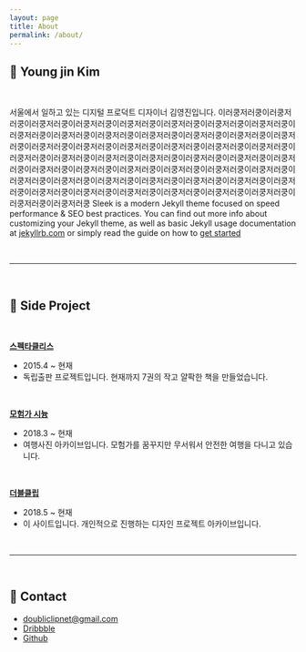 ```yaml
---
layout: page
title: About
permalink: /about/
---
```


## 🍺 Young jin Kim

<br>

서울에서 일하고 있는 디지털 프로덕트 디자이너 김영진입니다.
이러쿵저러쿵이러쿵저러쿵이러쿵저러쿵이러쿵저러쿵이러쿵저러쿵이러쿵저러쿵이러쿵저러쿵이러쿵저러쿵이러쿵저러쿵이러쿵저러쿵이러쿵저러쿵이러쿵저러쿵이러쿵저러쿵이러쿵저러쿵이러쿵저러쿵이러쿵저러쿵이러쿵저러쿵이러쿵저러쿵이러쿵저러쿵이러쿵저러쿵이러쿵저러쿵이러쿵저러쿵이러쿵저러쿵이러쿵저러쿵이러쿵저러쿵이러쿵저러쿵이러쿵저러쿵이러쿵저러쿵이러쿵저러쿵이러쿵저러쿵이러쿵저러쿵이러쿵저러쿵이러쿵저러쿵이러쿵저러쿵이러쿵저러쿵이러쿵저러쿵이러쿵저러쿵이러쿵저러쿵이러쿵저러쿵이러쿵저러쿵이러쿵저러쿵이러쿵저러쿵이러쿵저러쿵이러쿵저러쿵이러쿵저러쿵이러쿵저러쿵이러쿵저러쿵이러쿵저러쿵이러쿵저러쿵
Sleek is a modern Jekyll theme focused on speed performance & SEO best practices. You can find out more info about customizing your Jekyll theme, as well as basic Jekyll usage documentation at [jekyllrb.com](http://jekyllrb.com/) or simply read the guide on how to [get started](/getting-started)

<br>

***

<br>

## 🍷 Side Project

<br>

<a href= "http://spectacleless.com" target="_blank"><b>스펙타클리스</b></a>
+ 2015.4 ~ 현재
+ 독립출판 프로젝트입니다. 현재까지 7권의 작고 얄팍한 책을 만들었습니다.

<br>

<a href= "http://www.flickr.com/photos/favoritetime/albums" target="_blank"><b>모험가 시늉</b></a>

+ 2018.3 ~ 현재
+ 여행사진 아카이브입니다. 모험가를 꿈꾸지만 무서워서 안전한 여행을 다니고 있습니다.

<br>

<a href= "http://doubleclip.net"><b>더블클립</b></a>

+ 2018.5 ~ 현재
+ 이 사이트입니다. 개인적으로 진행하는 디자인 프로젝트 아카이브입니다.

<br>

***

<br>

## 🍶 Contact


+ <doubliclipnet@gmail.com>
+ <a href= "https://dribbble.com/doubleclip" target="_blank">Dribbble</a>
+ <a href= "https://github.com/doubleclipnet" target="_blank">Github</a>
